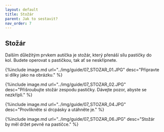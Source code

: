 ```yaml
---
layout: default
title: Stožár
parent: Jak to sestavit?
nav_order: 7
---
```


## Stožár

Dalším důležitým prvkem autíčka je stožár, který přenáší sílu pastičky do kol. Budete operovat s pastičkou, tak ať se neskřípnete.

{%include image.md
url="../img/guide/07_STOZAR_01.JPG"
desc="Připravte si dílky jako na obrázku."
%}

{%include image.md
url="../img/guide/07_STOZAR_02.JPG"
desc="Přišroubujte stožár zespodu pastičky. Dávejte pozor, abyste se nezkřípli."
%}

{%include image.md
url="../img/guide/07_STOZAR_04.JPG"
desc="Provlíkněte si drcpásky a utáhněte je."
%}

{%include image.md
url="../img/guide/07_STOZAR_06.JPG"
desc="Stožár by měl držet pevně na pastičce."
%}